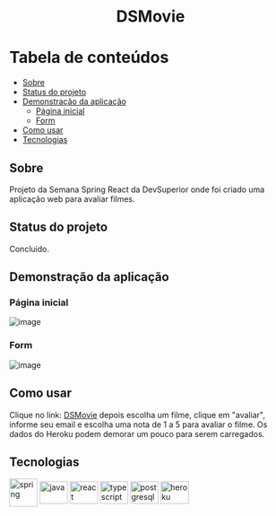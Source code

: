 <h1 align="center">DSMovie</h1>


Tabela de conteúdos
=================
<!--ts-->
   * [Sobre](#Sobre)
   * [Status do projeto](#status-do-projeto)
   * [Demonstração da aplicação](#Demonstração-da-aplicação)
        * [Página inicial](#Página-inicial)
        * [Form](#Form) 
   * [Como usar](#como-usar)
   * [Tecnologias](#tecnologias)
<!--te-->

<h2>Sobre</h2>
<p>Projeto da Semana Spring React da DevSuperior onde foi criado uma aplicação web para avaliar filmes.</p>

<h2>Status do projeto</h2>
Concluido.

<h2>Demonstração da aplicação</h2>

<h3>Página inicial</h3>

![image](https://user-images.githubusercontent.com/33943534/149643930-713a02ce-e352-46eb-b327-0522fb2e4136.png)

<h3>Form</h3>

![image](https://user-images.githubusercontent.com/33943534/149643941-980b7e1b-68fd-49ea-af68-3d30483a72a9.png)


<h2>Como usar</h2>
<p>Clique no link: <a href="https://dsmovie-lillow.netlify.app">DSMovie</a> depois escolha um filme, clique em "avaliar", informe seu email e escolha uma nota de 1 a 5 para avaliar o filme. Os dados do Heroku podem demorar um pouco para serem carregados.</p>

<h2>Tecnologias</h2>
<div>
  <img align="center" alt="spring" pringheight="40" width="50" src="https://cdn.jsdelivr.net/gh/devicons/devicon/icons/spring/spring-original-wordmark.svg" />
  <img align="center" alt="java" height="40" width="50" src="https://cdn.jsdelivr.net/gh/devicons/devicon/icons/java/java-original-wordmark.svg" />
  <img align="center" alt="react" height="40" width="50" src="https://cdn.jsdelivr.net/gh/devicons/devicon/icons/react/react-original-wordmark.svg">
  <img align="center" alt="typescript" height="40" width="50" src="https://cdn.jsdelivr.net/gh/devicons/devicon/icons/typescript/typescript-original.svg" />
  <img align="center" alt="postgresql" height="40" width="50" src="https://cdn.jsdelivr.net/gh/devicons/devicon/icons/postgresql/postgresql-plain-wordmark.svg" />
  <img align="center" alt="heroku" height="40" width="50" src="https://cdn.jsdelivr.net/gh/devicons/devicon/icons/heroku/heroku-plain-wordmark.svg" />
</div>
